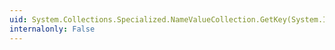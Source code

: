 ```yaml
---
uid: System.Collections.Specialized.NameValueCollection.GetKey(System.Int32)
internalonly: False
---
```

